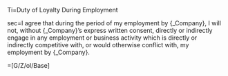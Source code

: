 Ti=Duty of Loyalty During Employment

sec=I agree that during the period of my employment by {_Company}, I will not, without {_Company}’s express written consent, directly or indirectly engage in any employment or business activity which is directly or indirectly competitive with, or would otherwise conflict with, my employment by {_Company}.

=[G/Z/ol/Base]
